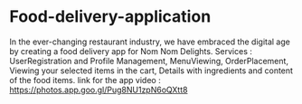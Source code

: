 # Food-delivery-application
In the ever-changing restaurant industry, we have embraced the digital age by creating a food delivery app for Nom Nom Delights.  Services : UserRegistration and Profile Management, MenuViewing, OrderPlacement, Viewing your selected items in the cart, Details with ingredients and content of the food items. 
link for the app video : https://photos.app.goo.gl/Pug8NU1zpN6oQXtt8
